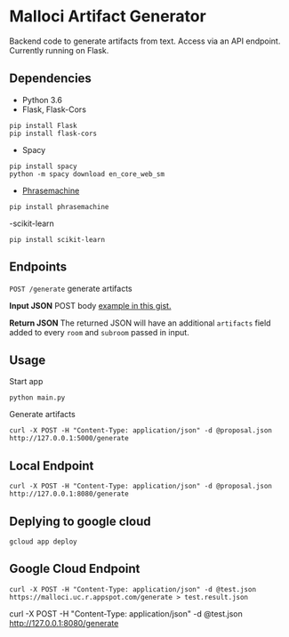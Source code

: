 # Malloci Artifact Generator

Backend code to generate artifacts from text. Access via an API endpoint. Currently running on Flask.

## Dependencies
- Python 3.6
- Flask, Flask-Cors
```
pip install Flask
pip install flask-cors
```
- Spacy
```
pip install spacy
python -m spacy download en_core_web_sm
```
- [Phrasemachine](https://github.com/slanglab/phrasemachine)
```
pip install phrasemachine
```
-scikit-learn
```
pip install scikit-learn
```

## Endpoints
`POST /generate` generate artifacts  

**Input JSON**
POST body [example in this gist.](https://gist.github.com/MGutensohn/8bc8b3ad144674fcf6b415a8dfb8f4ab)

**Return JSON**
The returned JSON will have an additional `artifacts` field added to every `room` and `subroom` passed in input.

## Usage

Start app
```
python main.py 
```

Generate artifacts
```
curl -X POST -H "Content-Type: application/json" -d @proposal.json http://127.0.0.1:5000/generate
```


## Local Endpoint

```
curl -X POST -H "Content-Type: application/json" -d @proposal.json http://127.0.0.1:8080/generate
```

## Deplying to google cloud
```
gcloud app deploy
```

## Google Cloud Endpoint
```
curl -X POST -H "Content-Type: application/json" -d @test.json https://malloci.uc.r.appspot.com/generate > test.result.json
```

curl -X POST -H "Content-Type: application/json" -d @test.json http://127.0.0.1:8080/generate